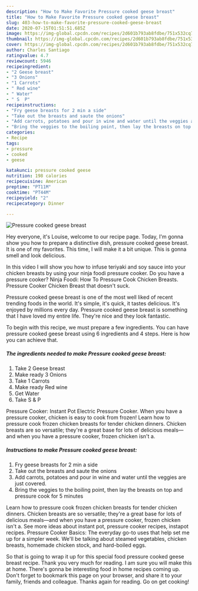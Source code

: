 ```yaml
---
description: "How to Make Favorite Pressure cooked geese breast"
title: "How to Make Favorite Pressure cooked geese breast"
slug: 403-how-to-make-favorite-pressure-cooked-geese-breast
date: 2020-07-15T01:51:51.685Z
image: https://img-global.cpcdn.com/recipes/2d601b793ab8fdbe/751x532cq70/pressure-cooked-geese-breast-recipe-main-photo.jpg
thumbnail: https://img-global.cpcdn.com/recipes/2d601b793ab8fdbe/751x532cq70/pressure-cooked-geese-breast-recipe-main-photo.jpg
cover: https://img-global.cpcdn.com/recipes/2d601b793ab8fdbe/751x532cq70/pressure-cooked-geese-breast-recipe-main-photo.jpg
author: Charles Santiago
ratingvalue: 4.7
reviewcount: 5946
recipeingredient:
- "2 Geese breast"
- "3 Onions"
- "1 Carrots"
- " Red wine"
- " Water"
- " S  P"
recipeinstructions:
- "Fry geese breasts for 2 min a side"
- "Take out the breasts and saute the onions"
- "Add carrots, potatoes and pour in wine and water until the veggies are just covered."
- "Bring the veggies to the boiling point, then lay the breasts on top and pressure cook for 5 minutes"
categories:
- Recipe
tags:
- pressure
- cooked
- geese

katakunci: pressure cooked geese 
nutrition: 198 calories
recipecuisine: American
preptime: "PT11M"
cooktime: "PT44M"
recipeyield: "2"
recipecategory: Dinner

---
```



![Pressure cooked geese breast](https://img-global.cpcdn.com/recipes/2d601b793ab8fdbe/751x532cq70/pressure-cooked-geese-breast-recipe-main-photo.jpg)

Hey everyone, it's Louise, welcome to our recipe page. Today, I'm gonna show you how to prepare a distinctive dish, pressure cooked geese breast. It is one of my favorites. This time, I will make it a bit unique. This is gonna smell and look delicious.

In this video I will show you how to infuse teriyaki and soy sauce into your chicken breasts by using your ninja foodi pressure cooker. Do you have a pressure cooker? Ninja Foodi: How To Pressure Cook Chicken Breasts. Pressure Cooker Chicken Breast that doesn&#39;t suck.

Pressure cooked geese breast is one of the most well liked of recent trending foods in the world. It's simple, it's quick, it tastes delicious. It's enjoyed by millions every day. Pressure cooked geese breast is something that I have loved my entire life. They're nice and they look fantastic.


To begin with this recipe, we must prepare a few ingredients. You can have pressure cooked geese breast using 6 ingredients and 4 steps. Here is how you can achieve that.

<!--inarticleads1-->

##### The ingredients needed to make Pressure cooked geese breast:

1. Take 2 Geese breast
1. Make ready 3 Onions
1. Take 1 Carrots
1. Make ready  Red wine
1. Get  Water
1. Take  S &amp; P


Pressure Cooker: Instant Pot Electric Pressure Cooker. When you have a pressure cooker, chicken is easy to cook from frozen! Learn how to pressure cook frozen chicken breasts for tender chicken dinners. Chicken breasts are so versatile; they&#39;re a great base for lots of delicious meals—and when you have a pressure cooker, frozen chicken isn&#39;t a. 

<!--inarticleads2-->

##### Instructions to make Pressure cooked geese breast:

1. Fry geese breasts for 2 min a side
1. Take out the breasts and saute the onions
1. Add carrots, potatoes and pour in wine and water until the veggies are just covered.
1. Bring the veggies to the boiling point, then lay the breasts on top and pressure cook for 5 minutes


Learn how to pressure cook frozen chicken breasts for tender chicken dinners. Chicken breasts are so versatile; they&#39;re a great base for lots of delicious meals—and when you have a pressure cooker, frozen chicken isn&#39;t a. See more ideas about instant pot, pressure cooker recipes, instapot recipes. Pressure Cooker Basics: The everyday go-to uses that help set me up for a simpler week. We&#39;ll be talking about steamed vegetables, chicken breasts, homemade chicken stock, and hard-boiled eggs. 

So that is going to wrap it up for this special food pressure cooked geese breast recipe. Thank you very much for reading. I am sure you will make this at home. There's gonna be interesting food in home recipes coming up. Don't forget to bookmark this page on your browser, and share it to your family, friends and colleague. Thanks again for reading. Go on get cooking!
